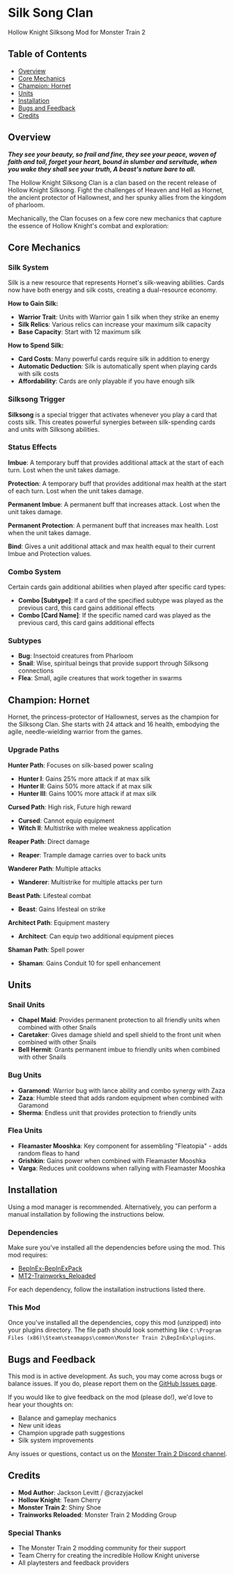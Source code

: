 # Silk Song Clan

Hollow Knight Silksong Mod for Monster Train 2

## Table of Contents
* [Overview](#overview)
* [Core Mechanics](#core-mechanics)
* [Champion: Hornet](#champion-hornet)
* [Units](#units)
* [Installation](#installation)
* [Bugs and Feedback](#bugs-and-feedback)
* [Credits](#credits)

## Overview

***They see your beauty, so frail and fine, they see your peace, woven of faith and toil, forget your heart, bound in slumber and servitude, when you wake they shall see your truth, A beast's nature bare to all.***

The Hollow Knight Silksong Clan is a clan based on the recent release of Hollow Knight Silksong. Fight the challenges of Heaven and Hell as Hornet, the ancient protector of Hallownest, and her spunky allies from the kingdom of pharloom. 

Mechanically, the Clan focuses on a few core new mechanics that capture the essence of Hollow Knight's combat and exploration:

## Core Mechanics

### Silk System
Silk is a new resource that represents Hornet's silk-weaving abilities. Cards now have both energy and silk costs, creating a dual-resource economy.

**How to Gain Silk:**
- **Warrior Trait**: Units with Warrior gain 1 silk when they strike an enemy
- **Silk Relics**: Various relics can increase your maximum silk capacity
- **Base Capacity**: Start with 12 maximum silk

**How to Spend Silk:**
- **Card Costs**: Many powerful cards require silk in addition to energy
- **Automatic Deduction**: Silk is automatically spent when playing cards with silk costs
- **Affordability**: Cards are only playable if you have enough silk

### Silksong Trigger
**Silksong** is a special trigger that activates whenever you play a card that costs silk. This creates powerful synergies between silk-spending cards and units with Silksong abilities.

### Status Effects

**Imbue**: A temporary buff that provides additional attack at the start of each turn. Lost when the unit takes damage.

**Protection**: A temporary buff that provides additional max health at the start of each turn. Lost when the unit takes damage.

**Permanent Imbue**: A permanent buff that increases attack. Lost when the unit takes damage.

**Permanent Protection**: A permanent buff that increases max health. Lost when the unit takes damage.

**Bind**: Gives a unit additional attack and max health equal to their current Imbue and Protection values.

### Combo System
Certain cards gain additional abilities when played after specific card types:

- **Combo [Subtype]**: If a card of the specified subtype was played as the previous card, this card gains additional effects
- **Combo [Card Name]**: If the specific named card was played as the previous card, this card gains additional effects

### Subtypes
- **Bug**: Insectoid creatures from Pharloom
- **Snail**: Wise, spiritual beings that provide support through Silksong connections
- **Flea**: Small, agile creatures that work together in swarms



## Champion: Hornet

Hornet, the princess-protector of Hallownest, serves as the champion for the Silksong Clan. She starts with 24 attack and 16 health, embodying the agile, needle-wielding warrior from the games.

### Upgrade Paths

**Hunter Path**: Focuses on silk-based power scaling
- **Hunter I**: Gains 25% more attack if at max silk
- **Hunter II**: Gains 50% more attack if at max silk  
- **Hunter III**: Gains 100% more attack if at max silk

**Cursed Path**: High risk, Future high reward
- **Cursed**: Cannot equip equipment
- **Witch II**: Multistrike with melee weakness application

**Reaper Path**: Direct damage
- **Reaper**: Trample damage carries over to back units

**Wanderer Path**: Multiple attacks
- **Wanderer**: Multistrike for multiple attacks per turn

**Beast Path**: Lifesteal combat
- **Beast**: Gains lifesteal on strike

**Architect Path**: Equipment mastery
- **Architect**: Can equip two additional equipment pieces

**Shaman Path**: Spell power
- **Shaman**: Gains Conduit 10 for spell enhancement

## Units

### Snail Units
- **Chapel Maid**: Provides permanent protection to all friendly units when combined with other Snails
- **Caretaker**: Gives damage shield and spell shield to the front unit when combined with other Snails
- **Bell Hermit**: Grants permanent imbue to friendly units when combined with other Snails

### Bug Units
- **Garamond**: Warrior bug with lance ability and combo synergy with Zaza
- **Zaza**: Humble steed that adds random equipment when combined with Garamond
- **Sherma**: Endless unit that provides protection to friendly units

### Flea Units
- **Fleamaster Mooshka**: Key component for assembling "Fleatopia" - adds random fleas to hand
- **Grishkin**: Gains power when combined with Fleamaster Mooshka
- **Varga**: Reduces unit cooldowns when rallying with Fleamaster Mooshka

## Installation
Using a mod manager is recommended. Alternatively, you can perform a manual installation by following the instructions below.

### Dependencies
Make sure you've installed all the dependencies before using the mod. This mod requires:

* [BepInEx-BepInExPack](https://github.com/risk-of-thunder/BepInEx)
* [MT2-Trainworks_Reloaded](https://github.com/Monster-Train-2-Modding-Group/Trainworks-Reloaded)

For each dependency, follow the installation instructions listed there.

### This Mod
Once you've installed all the dependencies, copy this mod (unzipped) into your plugins directory. The file path should look something like `C:\Program Files (x86)\Steam\steamapps\common\Monster Train 2\BepInEx\plugins`.

## Bugs and Feedback
This mod is in active development. As such, you may come across bugs or balance issues. If you do, please report them on the [GitHub Issues page](https://github.com/SilksongClan/MT2_SilksongClan/issues).

If you would like to give feedback on the mod (please do!), we'd love to hear your thoughts on:
- Balance and gameplay mechanics
- New unit ideas
- Champion upgrade path suggestions
- Silk system improvements

Any issues or questions, contact us on the [Monster Train 2 Discord channel](https://discord.gg/jfbTdktH).

## Credits
* **Mod Author**: Jackson Levitt / @crazyjackel
* **Hollow Knight**: Team Cherry
* **Monster Train 2**: Shiny Shoe
* **Trainworks Reloaded**: Monster Train 2 Modding Group

### Special Thanks
* The Monster Train 2 modding community for their support
* Team Cherry for creating the incredible Hollow Knight universe
* All playtesters and feedback providers
